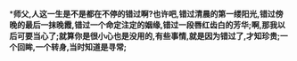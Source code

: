 ***师父,人这一生是不是都在不停的错过啊?也许吧,错过清晨的第一缕阳光,错过傍晚的最后一抹晚霞,错过一个命定注定的姻缘,错过一段唇红齿白的芳华;啊,那我以后可要当心了;就算你是很小心也是没用的,有些事情,就是因为错过了,才知珍贵;一个回眸,一个转身,当时知道是寻常;**